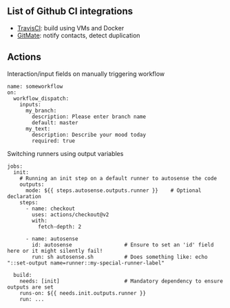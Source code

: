 ## List of Github CI integrations

- [TravisCI](travis-ci.org): build using VMs and Docker
- [GitMate](https://gitmate.io/home): notify contacts, detect duplication

## Actions

Interaction/input fields on manually triggering workflow

    name: someworkflow
    on:
      workflow_dispatch:
        inputs:
          my_branch:
            description: Please enter branch name
            default: master
          my_text:
            description: Describe your mood today
            required: true
            
Switching runners using output variables

    jobs:
      init:
        # Running an init step on a default runner to autosense the code
        outputs:
          mode: ${{ steps.autosense.outputs.runner }}    # Optional declaration
        steps:
          - name: checkout
            uses: actions/checkout@v2
            with:
              fetch-depth: 2

          - name: autosense
            id: autosense                 # Ensure to set an 'id' field here or it might silently fail!
            run: sh autosense.sh          # Does something like: echo "::set-output name=runner::my-special-runner-label"

      build:
        needs: [init]                     # Mandatory dependency to ensure outputs are set
        runs-on: ${{ needs.init.outputs.runner }}
        run: ...
